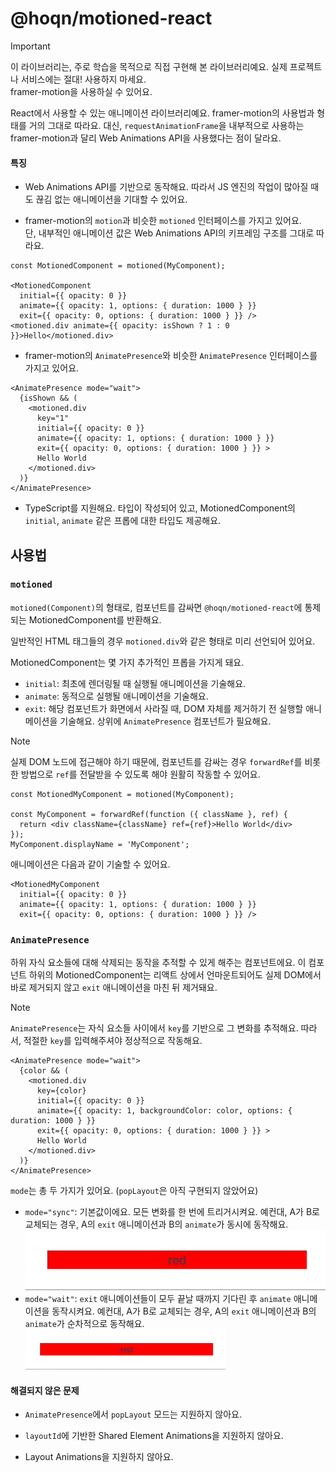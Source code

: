 # @hoqn/motioned-react

> [!IMPORTANT]
> 이 라이브러리는, 주로 학습을 목적으로 직접 구현해 본 라이브러리예요. 실제 프로젝트나 서비스에는 절대! 사용하지 마세요.  
> framer-motion을 사용하실 수 있어요.

React에서 사용할 수 있는 애니메이션 라이브러리예요. framer-motion의 사용법과 형태를 거의 그대로 따라요. 대신, `requestAnimationFrame`을 내부적으로 사용하는 framer-motion과 달리 Web Animations API을 사용했다는 점이 달라요.

#### 특징

- Web Animations API를 기반으로 동작해요. 따라서 JS 엔진의 작업이 많아질 때도 끊김 없는 애니메이션을 기대할 수 있어요.

- framer-motion의 `motion`과 비슷한 `motioned` 인터페이스를 가지고 있어요.  
단, 내부적인 애니메이션 값은 Web Animations API의 키프레임 구조를 그대로 따라요.

```tsx
const MotionedComponent = motioned(MyComponent);

<MotionedComponent 
  initial={{ opacity: 0 }}
  animate={{ opacity: 1, options: { duration: 1000 } }}
  exit={{ opacity: 0, options: { duration: 1000 } }} />
<motioned.div animate={{ opacity: isShown ? 1 : 0 }}>Hello</motioned.div>
```

- framer-motion의 `AnimatePresence`와 비슷한 `AnimatePresence` 인터페이스를 가지고 있어요.

```tsx
<AnimatePresence mode="wait">
  {isShown && (
    <motioned.div 
      key="1"
      initial={{ opacity: 0 }}
      animate={{ opacity: 1, options: { duration: 1000 } }}
      exit={{ opacity: 0, options: { duration: 1000 } }} >
      Hello World
    </motioned.div>
  )}
</AnimatePresence>
```

- TypeScript를 지원해요. 타입이 작성되어 있고, MotionedComponent의 `initial`, `animate` 같은 프롭에 대한 타입도 제공해요.

## 사용법

### `motioned`

`motioned(Component)`의 형태로, 컴포넌트를 감싸면 `@hoqn/motioned-react`에 통제되는 MotionedComponent를 반환해요.

일반적인 HTML 태그들의 경우 `motioned.div`와 같은 형태로 미리 선언되어 있어요.

MotionedComponent는 몇 가지 추가적인 프롭을 가지게 돼요.

- `initial`: 최초에 렌더링될 때 실행될 애니메이션을 기술해요.
- `animate`: 동적으로 실행될 애니메이션을 기술해요.
- `exit`: 해당 컴포넌트가 화면에서 사라질 때, DOM 자체를 제거하기 전 실행할 애니메이션을 기술해요. 상위에 `AnimatePresence` 컴포넌트가 필요해요.

> [!NOTE]
> 실제 DOM 노드에 접근해야 하기 때문에, 컴포넌트를 감싸는 경우 `forwardRef`를 비롯한 방법으로 `ref`를 전달받을 수 있도록 해야 원활히 작동할 수 있어요.

```tsx
const MotionedMyComponent = motioned(MyComponent);

const MyComponent = forwardRef(function ({ className }, ref) {
  return <div className={className} ref={ref}>Hello World</div>
});
MyComponent.displayName = 'MyComponent';
```

애니메이션은 다음과 같이 기술할 수 있어요.

```tsx
<MotionedMyComponent 
  initial={{ opacity: 0 }}
  animate={{ opacity: 1, options: { duration: 1000 } }}
  exit={{ opacity: 0, options: { duration: 1000 } }} />
```

### `AnimatePresence`

하위 자식 요소들에 대해 삭제되는 동작을 추적할 수 있게 해주는 컴포넌트에요. 이 컴포넌트 하위의 MotionedComponent는 리액트 상에서 언마운트되어도 실제 DOM에서 바로 제거되지 않고 `exit` 애니메이션을 마친 뒤 제거돼요.

> [!NOTE]
> `AnimatePresence`는 자식 요소들 사이에서 `key`를 기반으로 그 변화를 추적해요. 따라서, 적절한 `key`를 입력해주셔야 정상적으로 작동해요.

```tsx
<AnimatePresence mode="wait">
  {color && (
    <motioned.div 
      key={color}
      initial={{ opacity: 0 }}
      animate={{ opacity: 1, backgroundColor: color, options: { duration: 1000 } }}
      exit={{ opacity: 0, options: { duration: 1000 } }} >
      Hello World
    </motioned.div>
  )}
</AnimatePresence>
```

`mode`는 총 두 가지가 있어요. (`popLayout`은 아직 구현되지 않았어요)

- `mode="sync"`: 기본값이에요. 모든 변화를 한 번에 트리거시켜요. 예컨대, A가 B로 교체되는 경우, A의 `exit` 애니메이션과 B의 `animate`가 동시에 동작해요.  
![mode sync](./docs/assets/animate-presence-mode-sync.gif)
- `mode="wait"`: `exit` 애니메이션들이 모두 끝날 때까지 기다린 후 `animate` 애니메이션을 동작시켜요. 예컨대, A가 B로 교체되는 경우, A의 `exit` 애니메이션과 B의 `animate`가 순차적으로 동작해요.  
![mode wait](./docs/assets/animate-presence-mode-wait.gif)

#### 해결되지 않은 문제

- `AnimatePresence`에서 `popLayout` 모드는 지원하지 않아요.

- `layoutId`에 기반한 Shared Element Animations을 지원하지 않아요.

- Layout Animations을 지원하지 않아요.
